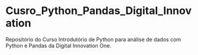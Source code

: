 # Cusro_Python_Pandas_Digital_Innovation
 Repositório do Curso Introdutório de Python para análise de dados com Python e Pandas da Digital Innovation One.

